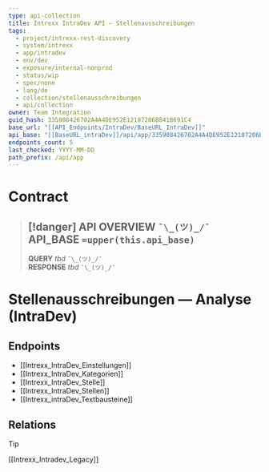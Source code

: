 ```yaml
---
type: api-collection
title: Intrexx IntraDev API — Stellenausschreibungen
tags:
  - project/intrexx-rest-discovery
  - system/intrexx
  - app/intradev
  - env/dev
  - exposure/internal-nonprod
  - status/wip
  - spec/none
  - lang/de
  - collection/stellenausschreibungen
  - api/collection
owner: Team Integration
guid_hash: 335908426702A4A4DE952E12187206B841B691C4
base_url: "[[API_Endpoints/IntraDev/BaseURL_IntraDev]]"
api_base: "[[BaseURL_intraDev]]/api/app/335908426702A4A4DE952E12187206B841B691C4"
endpoints_count: 5
last_checked: YYYY-MM-DD
path_prefix: /api/app
---
```




#  Contract
> [!danger] API OVERVIEW `¯\_(ツ)_/¯`
> **API_BASE** `=upper(this.api_base)`
> ---
> **QUERY** _tbd_ `¯\_(ツ)_/¯`  
> **RESPONSE** _tbd_ `¯\_(ツ)_/¯`

# Stellenausschreibungen — Analyse (IntraDev)

## Endpoints
- [[Intrexx_IntraDev_Einstellungen]]
- [[Intrexx_IntraDev_Kategorien]]
- [[Intrexx_IntraDev_Stelle]]
- [[Intrexx_IntraDev_Stellen]]
- [[Intrexx_intraDev_Textbausteine]]



## Relations
> [!tip]
> [[Intrexx_Intradev_Legacy]]
